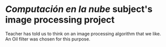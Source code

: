 # *Computación en la nube* subject's image processing project

Teacher has told us to think on an image processing algorithm that we like. An Oil filter was chosen for this purpose.
